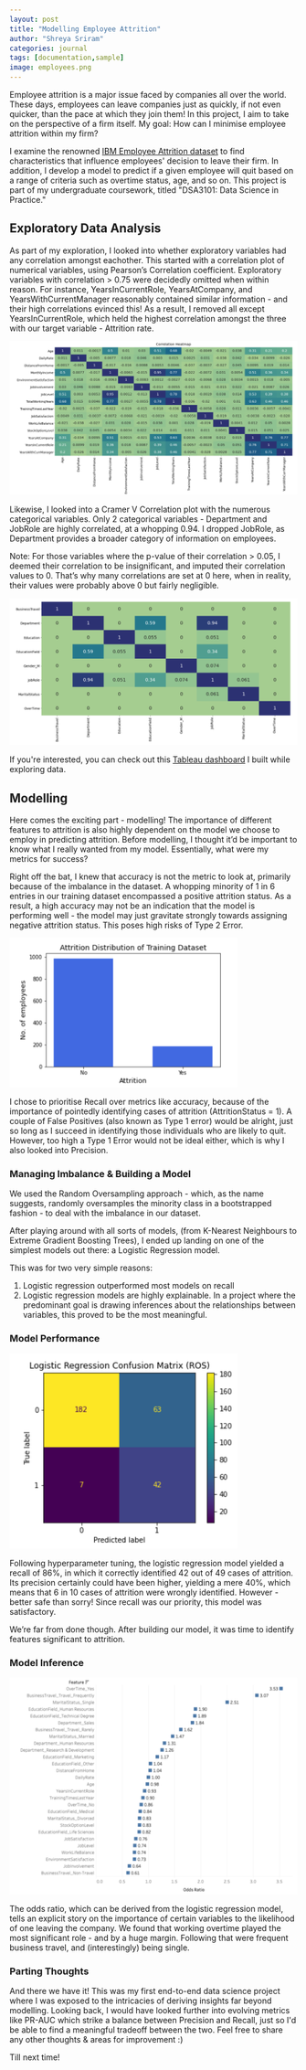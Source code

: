 ```yaml
---
layout: post
title: "Modelling Employee Attrition"
author: "Shreya Sriram"
categories: journal
tags: [documentation,sample]
image: employees.png
---
```


Employee attrition is a major issue faced by companies all over the world. These days, employees can leave companies just as quickly, if not even quicker, than the pace at which they join them! In this project, I aim to take on the perspective of a firm itself. My goal: How can I minimise employee attrition within my firm?

I examine the renowned <a href="https://www.kaggle.com/datasets/pavansubhasht/ibm-hr-analytics-attrition-dataset">IBM Employee Attrition dataset</a>  to find characteristics that influence employees' decision to leave their firm. In addition, I develop a model to predict if a given employee will quit based on a range of criteria such as overtime status, age, and so on. This project is part of my undergraduate coursework, titled "DSA3101: Data Science in Practice."

## Exploratory Data Analysis

As part of my exploration, I looked into whether exploratory variables had any correlation amongst eachother. This started with a correlation plot of numerical variables, using Pearson’s Correlation coefficient. Exploratory variables with correlation > 0.75 were decidedly omitted when within reason. For instance, YearsInCurrentRole, YearsAtCompany, and YearsWithCurrentManager reasonably contained similar information - and their high correlations evinced this! As a result, I removed all except YearsInCurrentRole, which held the highest correlation amongst the three with our target variable - Attrition rate.

![Alt Text](/assets/img/pearsoncorr.png)

Likewise, I looked into a Cramer V Correlation plot with the numerous categorical variables. Only 2 categorical variables - Department and JobRole are highly correlated, at a whopping 0.94. I dropped JobRole, as Department provides a broader category of information on employees.

Note: For those variables where the p-value of their correlation > 0.05, I deemed their correlation to be insignificant, and imputed their correlation values to 0. That’s why many correlations are set at 0 here, when in reality, their values were probably above 0 but fairly negligible.

![Alt Text](/assets/img/cramerv.png)

If you're interested, you can check out this <a href="https://public.tableau.com/views/EDAonImportantFactorsofAttrition/Dashboard2?:language=en-US&:display_count=n&:origin=viz_share_link">Tableau dashboard</a> I built while exploring data.

## Modelling

Here comes the exciting part - modelling! The importance of different features to attrition is also highly dependent on the model we choose to employ in predicting attrition. Before modelling, I thought it’d be important to know what I really wanted from my model. Essentially, what were my metrics for success? 

Right off the bat, I knew that accuracy is not the metric to look at, primarily because of the imbalance in the dataset. A whopping minority of 1 in 6 entries in our training dataset encompassed a positive attrition status. As a result, a high accuracy may not be an indication that the model is performing well - the model may just gravitate strongly towards assigning negative attrition status. This poses high risks of Type 2 Error.

<img src="/assets/img/imbalance.png" alt="imbalance" width="400" class="center"/>

I chose to prioritise Recall over metrics like accuracy, because of the importance of pointedly identifying cases of attrition (AttritionStatus = 1). A couple of False Positives (also known as Type 1 error) would be alright, just so long as I succeed in identifying those individuals who are likely to quit. However, too high a Type 1 Error would not be ideal either, which is why I also looked into Precision.

### Managing Imbalance & Building a Model

We used the Random Oversampling approach - which, as the name suggests, randomly oversamples the minority class in a bootstrapped fashion - to deal with the imbalance in our dataset.
					
After playing around with all sorts of models, (from K-Nearest Neighbours to Extreme Gradient Boosting Trees), I ended up landing on one of the simplest models out there: a Logistic Regression model.

This was for two very simple reasons:
  1. Logistic regression outperformed most models on recall
  2. Logistic regression models are highly explainable. In a project where the predominant goal is drawing inferences about the relationships between variables, this proved to be the most meaningful.

### Model Performance

<img src="/assets/img/lr_cm.png" alt="cm" width="400" class="center"/>

Following hyperparameter tuning, the logistic regression model yielded a recall of 86%, in which it correctly identified 42 out of 49 cases of attrition. Its precision certainly could have been higher, yielding a mere 40%, which means that 6 in 10 cases of attrition were wrongly identified. However - better safe than sorry! Since recall was our priority, this model was satisfactory.

We’re far from done though. After building our model, it was time to identify features significant to attrition.

### Model Inference

![Alt Text](/assets/img/oddsratio.png)

The odds ratio, which can be derived from the logistic regression model, tells an explicit story on the importance of certain variables to the likelihood of one leaving the company. We found that working overtime played the most significant role - and by a huge margin. Following that were frequent business travel, and (interestingly) being single.

### Parting Thoughts

And there we have it! This was my first end-to-end data science project where I was exposed to the intricacies of deriving insights far beyond modelling. Looking back, I would have looked further into evolving metrics like PR-AUC which strike a balance between Precision and Recall, just so I'd be able to find a meaningful tradeoff between the two. Feel free to share any other thoughts & areas for improvement :)

Till next time!
